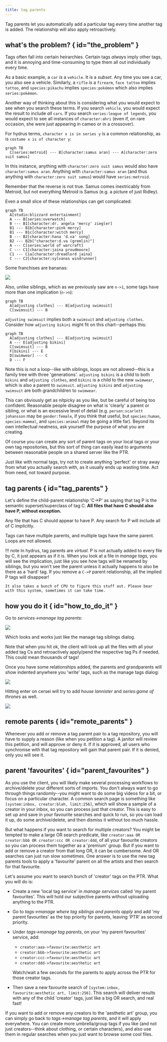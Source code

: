 ```yaml
---
title: tag parents
---
```


Tag parents let you automatically add a particular tag every time another tag is added. The relationship will also apply retroactively.

## what's the problem? { id="the_problem" }

Tags often fall into certain heirarchies. Certain tags _always_ imply other tags, and it is annoying and time-consuming to type them all out individually every time.

As a basic example, a `car` _is_ a `vehicle`. It is a _subset_. Any time you see a car, you also see a vehicle. Similarly, a `rifle` _is_ a `firearm`, `face tattoo` implies `tattoo`, and `species:pikachu` implies `species:pokémon` which also implies `series:pokémon`.

Another way of thinking about this is considering what you would expect to see when you search these terms. If you search `vehicle`, you would expect the result to include _all_ `cars`. If you search `series:league of legends`, you would expect to see all instances of `character:ahri` (even if, on rare occasion, she were just appearing in cameo or in a crossover).

For hydrus terms, `character x is in series y` is a common relationship, as is `costume x is of character y`: 

```mermaid
graph TB
  C[series:metroid] --- B[character:samus aran] --- A[character:zero suit samus]
```

In this instance, anything with `character:zero suit samus` would also have `character:samus aran`. Anything with `character:samus aran` (and thus anything with `character:zero suit samus`) would have `series:metroid`.

Remember that the reverse is not true. Samus comes inextricably from Metroid, but not everything Metroid is Samus (e.g. a picture of just Ridley).

Even a small slice of these relationships can get complicated:

```mermaid
graph TB
  A[studio:blizzard entertainment]
  A --- B[series:overwatch]
  B --- B1[character:dr. angela 'mercy' ziegler]
  B1 --- B1b[character:pink mercy]
  B1 --- B1c[character:witch mercy]
  B --- B2[character:hana 'd.va' song]
  B2 --- B2b["character:d.va (gremlin)"]
  A --- C[series:world of warcraft]
  C --- C1[character:jaina proudmoore]
  C1 --- C1a[character:dreadlord jaina]
  C --- C2[character:sylvanas windrunner]
```

Some franchises are bananas:

![](images/azur_hell.png)

Also, unlike siblings, which as we previously saw are `n->1`, some tags have more than one implication (`n->n`):

```mermaid
graph TB
  A[adjusting clothes] --- B[adjusting swimsuit]
  C[swimsuit] --- B
```

`adjusting swimsuit` implies both a `swimsuit` and `adjusting clothes`. Consider how `adjusting bikini` might fit on this chart--perhaps this:

```mermaid
graph TB
  A[adjusting clothes] --- B[adjusting swimsuit]
  A --- E[adjusting bikini]
  C[swimsuit] --- B
  F[bikini] --- E
  D[swimwear] --- C
  D --- F
```

Note this is not a loop--like with siblings, loops are not allowed--this is a family tree with three 'generations'. `adjusting bikini` is a child to both `bikini` and `adjusting clothes`, and `bikini` is a child to the new `swimwear`, which is also a parent to `swimsuit`. `adjusting bikini` and `adjusting swimsuit` are both grandchildren to `swimwear`.

This can obviously get as nitpicky as you like, but be careful of being too confident. Reasonable people disagree on what is 'clearly' a parent or sibling, or what is an excessive level of detail (e.g. `person:scarlett johansson` may be `gender:female`, if you think that useful, but `species:human`, `species:mammal`, and `species:animal` may be going a little far). Beyond its own intellectual neatness, ask yourself the purpose of what you are creating.

Of course you can create any sort of parent tags on your local tags or your own tag repositories, but this sort of thing can easily lead to arguments between reasonable people on a shared server like the PTR.

Just like with normal tags, try not to create anything 'perfect' or stray away from what you actually search with, as it usually ends up wasting time. Act from need, not toward purpose.

## tag parents { id="tag_parents" }

Let's define the child-parent relationship 'C->P' as saying that tag P is the semantic superset/superclass of tag C. **All files that have C should also have P, without exception.**

Any file that has C should appear to have P. Any search for P will include all of C implicitly.

Tags can have multiple parents, and multiple tags have the same parent. Loops are not allowed.

!!! note
    In hydrus, tag parents are _virtual_. P is not actually added to every file by C, it just appears as if it is. When you look at a file in _manage tags_, you will see the implication, just like you see how tags will be renamed by siblings, but you won't see the parent unless it actually happens to also be there as a 'hard' tag. If you remove a `C->P` parent relationship, all the implied P tags will disappear!
    
    It also takes a bunch of CPU to figure this stuff out. Please bear with this system, sometimes it can take time.

## how you do it { id="how_to_do_it" }

Go to _services->manage tag parents_:

![](images/tag_parents_dialog.png)

Which looks and works just like the manage tag siblings dialog.

Note that when you hit ok, the client will look up all the files with all your added tag Cs and retroactively apply/pend the respective tag Ps if needed. This could mean thousands of tags!

Once you have some relationships added, the parents and grandparents will show indented anywhere you 'write' tags, such as the manage tags dialog:

![](images/tag_parents_ac_1.png)

Hitting enter on cersei will try to add _house lannister_ and _series:game of thrones_ as well.

![](images/tag_parents_ac_2.png)

## remote parents { id="remote_parents" }

Whenever you add or remove a tag parent pair to a tag repository, you will have to supply a reason (like when you petition a tag). A janitor will review this petition, and will approve or deny it. If it is approved, all users who synchronise with that tag repository will gain that parent pair. If it is denied, only you will see it.

## parent 'favourites' { id="parent_favourites" }

As you use the client, you will likely make several processing workflows to archive/delete your different sorts of imports. You don't always want to go through things randomly--you might want to do some big videos for a bit, or focus on a particular character. A common search page is something like `[system:inbox, creator:blah, limit:256]`, which will show a sample of a creator in your inbox, so you can process just that creator. This is easy to set up and save in your favourite searches and quick to run, so you can load it up, do some archive/delete, and then dismiss it without too much hassle.

But what happens if you want to search for multiple creators? You might be tempted to make a large OR search predicate, like `creator:aaa OR creator:bbb OR creator:ccc OR creator:ddd`, of all your favourite creators so you can process them together as a 'premium' group. But if you want to add or remove a creator from that long OR, it can be cumbersome. And OR searches can just run slow sometimes. One answer is to use the new tag parents tools to apply a 'favourite' parent on all the artists and then search for that favourite.

Let's assume you want to search bunch of 'creator' tags on the PTR. What you will do is:

*   Create a new 'local tag service' in _manage services_ called 'my parent favourites'. This will hold our subjective parents without uploading anything to the PTR.
*   Go to _tags->manage where tag siblings and parents apply_ and add 'my parent favourites' as the top priority for parents, leaving 'PTR' as second priority.
*   Under _tags->manage tag parents_, on your 'my parent favourites' service, add:
    
    *   `creator:aaa->favourite:aesthetic art`
    *   `creator:bbb->favourite:aesthetic art`
    *   `creator:ccc->favourite:aesthetic art`
    *   `creator:ddd->favourite:aesthetic art`
    
    Watch/wait a few seconds for the parents to apply across the PTR for those creator tags.
    
*   Then save a new favourite search of `[system:inbox, favourite:aesthetic art, limit:256]`. This search will deliver results with any of the child 'creator' tags, just like a big OR search, and real fast!

If you want to add or remove any creators to the 'aesthetic art' group, you can simply go back to _tags->manage tag parents_, and it will apply everywhere. You can create more umbrella/group tags if you like (and not just creators--think about clothing, or certain characters), and also use them in regular searches when you just want to browse some cool files.
